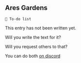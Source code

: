 ## Ares Gardens

`📃 To-do list`

This entry has not been written yet.

Will you write the text for it?

Will you request others to that?

You can do both [on discord](<https://discord.com/channels/562910943848169472/1173922660489633802>)
<!---
tag: todo
keywords:  
aliases: 
-->